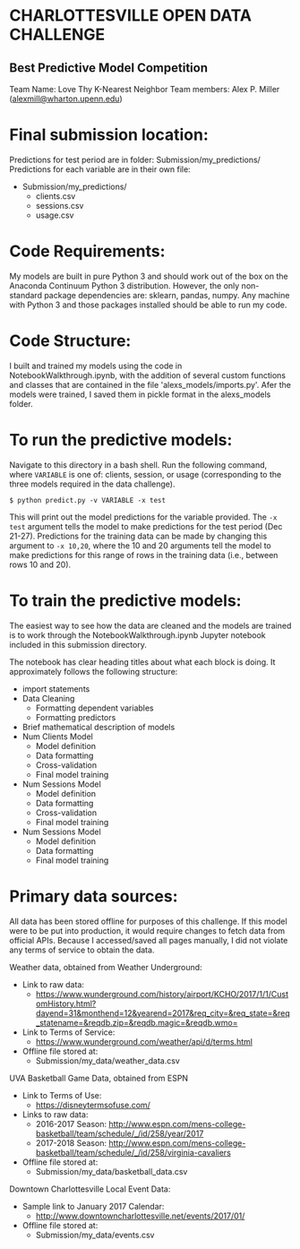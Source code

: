 # CHARLOTTESVILLE OPEN DATA CHALLENGE
## Best Predictive Model Competition



Team Name: Love Thy K-Nearest Neighbor
Team members: Alex P. Miller (alexmill@wharton.upenn.edu)



Final submission location:
=======================================
Predictions for test period are in folder: Submission/my_predictions/
Predictions for each variable are in their own file:

- Submission/my_predictions/
    - clients.csv
    - sessions.csv
    - usage.csv



Code Requirements:
=======================================
My models are built in pure Python 3 and should work out of the box
on the Anaconda Continuum Python 3 distribution. However, the only 
non-standard package dependencies are: sklearn, pandas, numpy. Any
machine with Python 3 and those packages installed should be able to
run my code.



Code Structure:
=======================================
I built and trained my models using the code in NotebookWalkthrough.ipynb,
with the addition of several custom functions and classes that are 
contained in the file 'alexs_models/imports.py'. Afer the models
were trained, I saved them in pickle format in the alexs_models folder.



To run the predictive models:
=======================================
Navigate to this directory in a bash shell. Run the following command,
where `VARIABLE` is one of: clients, session, or usage (corresponding
to the three models required in the data challenge).

`$ python predict.py -v VARIABLE -x test`

This will print out the model predictions for the variable provided.
The `-x test` argument tells the model to make predictions for the
test period (Dec 21-27). Predictions for the training data can be made
by changing this argument to `-x 10,20`, where the 10 and 20 arguments
tell the model to make predictions for this range of rows in the 
training data (i.e., between rows 10 and 20).




To train the predictive models:
=======================================
The easiest way to see how the data are cleaned and the models are 
trained is to work through the NotebookWalkthrough.ipynb Jupyter 
notebook included in this submission directory. 

The notebook has clear heading titles about what each block is doing.
It approximately follows the following structure:

- import statements
- Data Cleaning
    - Formatting dependent variables
    - Formatting predictors
- Brief mathematical description of models
- Num Clients Model
    - Model definition
    - Data formatting
    - Cross-validation
    - Final model training
- Num Sessions Model
    - Model definition
    - Data formatting
    - Cross-validation
    - Final model training
- Num Sessions Model
    - Model definition
    - Data formatting
    - Final model training
    




Primary data sources:
=======================================
All data has been stored offline for purposes of this challenge. If
this model were to be put into production, it would require changes
to fetch data from official APIs. Because I accessed/saved all pages
manually, I did not violate any terms of service to obtain the data.


Weather data, obtained from Weather Underground:

- Link to raw data:
    - https://www.wunderground.com/history/airport/KCHO/2017/1/1/CustomHistory.html?dayend=31&monthend=12&yearend=2017&req_city=&req_state=&req_statename=&reqdb.zip=&reqdb.magic=&reqdb.wmo=
- Link to Terms of Service:
    - https://www.wunderground.com/weather/api/d/terms.html
- Offline file stored at:
    - Submission/my_data/weather_data.csv
        
UVA Basketball Game Data, obtained from ESPN

- Link to Terms of Use:
    - https://disneytermsofuse.com/
- Links to raw data:
    - 2016-2017 Season: http://www.espn.com/mens-college-basketball/team/schedule/_/id/258/year/2017
    - 2017-2018 Season: http://www.espn.com/mens-college-basketball/team/schedule/_/id/258/virginia-cavaliers
- Offline file stored at:
    - Submission/my_data/basketball_data.csv

Downtown Charlottesville Local Event Data:

- Sample link to January 2017 Calendar:
    - http://www.downtowncharlottesville.net/events/2017/01/
- Offline file stored at:
    - Submission/my_data/events.csv






